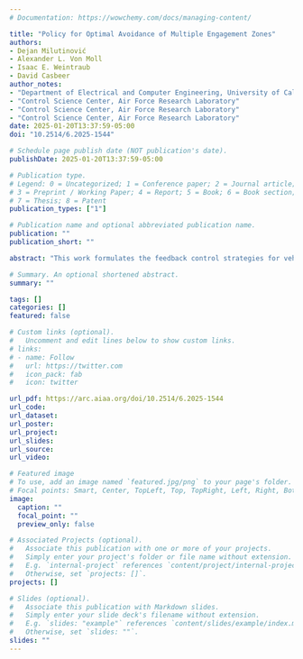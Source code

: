 ```yaml
---
# Documentation: https://wowchemy.com/docs/managing-content/

title: "Policy for Optimal Avoidance of Multiple Engagement Zones"
authors:
- Dejan Milutinović
- Alexander L. Von Moll
- Isaac E. Weintraub
- David Casbeer
author_notes:
- "Department of Electrical and Computer Engineering, University of California Santa Cruz"
- "Control Science Center, Air Force Research Laboratory"
- "Control Science Center, Air Force Research Laboratory"
- "Control Science Center, Air Force Research Laboratory"
date: 2025-01-20T13:37:59-05:00
doi: "10.2514/6.2025-1544"

# Schedule page publish date (NOT publication's date).
publishDate: 2025-01-20T13:37:59-05:00

# Publication type.
# Legend: 0 = Uncategorized; 1 = Conference paper; 2 = Journal article;
# 3 = Preprint / Working Paper; 4 = Report; 5 = Book; 6 = Book section;
# 7 = Thesis; 8 = Patent
publication_types: ["1"]

# Publication name and optional abbreviated publication name.
publication: ""
publication_short: ""

abstract: "This work formulates the feedback control strategies for vehicles to reach a goal point amongst a field of dynamic risk regions. Whereas previous work has considered deterministic versions of this problem, we consider the scenario in the context of uncertainty. This uncertainty could be due to unknown wind or other external disturbances. The risk regions’ dynamics are tightly coupled to the state of the vehicle and as a result the task of navigating through a field dynamically changes as the vehicle traverses through it. Rather than using a nonlinear program solver, the approach taken here is one of formulating the problem as a stochastic optimal control problem wherein a feedback control law is derived. This feedback control law allows a single or multiple vehicles to reach the desired goal location efficiently and with minimal risk incursion. When inside a risk region, there is a probability rate of the vehicle being neutralized. The stochastic dynamical system is modeled as a hybrid system, i.e., regime switching diffusion. The hybrid system is comprised of continuous spatial dynamics and discrete operational states corresponding to “normal” and “neutralized”. The optimal control problem is discretized into a field of vehicle states and control. Using Value Iteration, the control signal at each discrete location is optimized, providing a feedback control strategy over the field. Following a discussion of the methods and approaches, this problem is formulated, simulations are performed, and conclusions and remarks are made."

# Summary. An optional shortened abstract.
summary: ""

tags: []
categories: []
featured: false

# Custom links (optional).
#   Uncomment and edit lines below to show custom links.
# links:
# - name: Follow
#   url: https://twitter.com
#   icon_pack: fab
#   icon: twitter

url_pdf: https://arc.aiaa.org/doi/10.2514/6.2025-1544
url_code:
url_dataset:
url_poster:
url_project:
url_slides:
url_source:
url_video:

# Featured image
# To use, add an image named `featured.jpg/png` to your page's folder. 
# Focal points: Smart, Center, TopLeft, Top, TopRight, Left, Right, BottomLeft, Bottom, BottomRight.
image:
  caption: ""
  focal_point: ""
  preview_only: false

# Associated Projects (optional).
#   Associate this publication with one or more of your projects.
#   Simply enter your project's folder or file name without extension.
#   E.g. `internal-project` references `content/project/internal-project/index.md`.
#   Otherwise, set `projects: []`.
projects: []

# Slides (optional).
#   Associate this publication with Markdown slides.
#   Simply enter your slide deck's filename without extension.
#   E.g. `slides: "example"` references `content/slides/example/index.md`.
#   Otherwise, set `slides: ""`.
slides: ""
---
```

